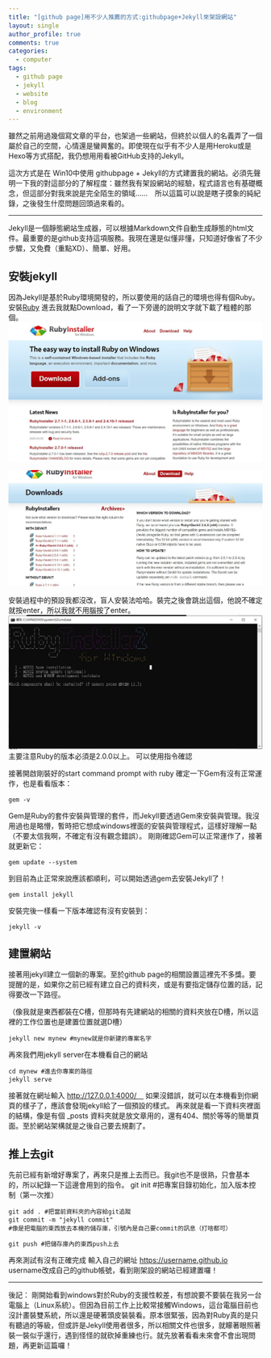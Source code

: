 ```yaml
---
title: "[github page]用不少人推薦的方式:githubpage+Jekyll來架設網站"
layout: single
author_profile: true
comments: true
categories:
  - computer
tags:
  - github page
  - jekyll
  - website
  - blog
  - environment
---
```


雖然之前用過幾個寫文章的平台，也架過一些網站，但終於以個人的名義弄了一個屬於自己的空間，心情還是蠻興奮的。即使現在似乎有不少人是用Heroku或是Hexo等方式搭配，我仍想用用看被GitHub支持的Jekyll。

這次方式是在 Win10中使用 githubpage + Jekyll的方式建置我的網站。必須先聲明一下我的對這部分的了解程度：雖然我有架設網站的經驗，程式語言也有基礎概念，但這部分對我來說是完全陌生的領域……　所以這篇可以說是瞎子摸象的純紀錄，之後發生什麼問題回頭過來看的。

---

Jekyll是一個靜態網站生成器，可以根據Markdown文件自動生成靜態的html文件。最重要的是github支持這項服務。我現在還是似懂非懂，只知道好像省了不少步驟，又免費（重點XD）、簡單、好用。

## 安裝jekyll

因為Jekyll是基於Ruby環境開發的，所以要使用的話自己的環境也得有個Ruby。
安裝[Ruby](https://rubyinstaller.org/)
進去我就點Download，看了一下旁邊的說明文字就下載了粗體的那個。
![github-with-jekyll-01](https://raw.githubusercontent.com/alexmav04/alexmav04.github.io/master/_posts/computer/img/github-with-jekyll-01.JPG)

![github-with-jekyll-02](https://raw.githubusercontent.com/alexmav04/alexmav04.github.io/master/_posts/computer/img/github-with-jekyll-02.JPG)

安裝過程中的預設我都沒改，盲人安裝法哈哈。裝完之後會跳出這個，他說不確定就按enter，所以我就不用腦按了enter。
![github-with-jekyll-03](https://raw.githubusercontent.com/alexmav04/alexmav04.github.io/master/_posts/computer/img/github-with-jekyll-03.JPG)
主要注意Ruby的版本必須是2.0.0以上。
可以使用指令確認

接著開啟剛裝好的start command prompt with ruby
確定一下Gem有沒有正常運作，也是看看版本：
```
gem -v
```
Gem是Ruby的套件安裝與管理的套件，而Jekyll要透過Gem來安裝與管理。我沒用過也是略懵，暫時把它想成windows裡面的安裝與管理程式，這樣好理解一點（不要太信我啊，不確定有沒有觀念錯誤）。
剛剛確認Gem可以正常運作了，接著就更新它：
```
gem update --system
```

到目前為止正常來說應該都順利，可以開始透過gem去安裝Jekyll了！
```
gem install jekyll
```

安裝完後一樣看一下版本確認有沒有安裝到：
```
jekyll -v
```

## 建置網站

接著用jekyll建立一個新的專案。至於github page的相關設置這裡先不多獎。要提醒的是，如果你之前已經有建立自己的資料夾，或是有要指定儲存位置的話，記得要改一下路徑。

（像我就是東西都裝在C槽，但那時有先建網站的相關的資料夾放在D槽，所以這裡的工作位置也是建置位置就選D槽）
```
jekyll new mynew #mynew就是你新建的專案名字
```
再來我們用jekyll server在本機看自己的網站
```
cd mynew #進去你專案的路徑
jekyll serve
```
接著就在網址輸入 http://127.0.0.1:4000/　
如果沒錯誤，就可以在本機看到你網頁的樣子了，應該會發現jekyll給了一個預設的樣式。
再來就是看一下資料夾裡面的結構，像是有個 _posts 資料夾就是放文章用的，還有404、關於等等的簡單頁面。至於網站架構就是之後自己要去規劃了。

## 推上去git

先前已經有新增好專案了，再來只是推上去而已。我git也不是很熟，只會基本的，所以紀錄一下這邊會用到的指令。
git init #把專案目錄初始化，加入版本控制（第一次推）
```
git add . #把當前資料夾的內容給git追蹤
git commit -m "jekyll commit"
#像是把電腦的東西放去本機的儲存庫，引號內是自己要commit的訊息（打啥都可）
```

```
git push #把儲存庫內的東西push上去
```

再來測試有沒有正確完成
輸入自己的網址 https://username.github.io
username改成自己的github帳號，看到剛架設的網站已經建置囉！

---

後記：
剛開始看到windows對於Ruby的支援性較差，有想說要不要裝在我另一台電腦上（Linux系統）。但因為目前工作上比較常接觸Windows，這台電腦目前也沒計畫裝雙系統，所以還是硬著頭皮裝裝看。原本很緊張，因為對Ruby真的是只有聽過的等級，但或許是Jekyll使用者很多，所以相關文件也很多，就矇著眼照著裝一裝似乎還行，遇到怪怪的就砍掉重練也行。就先放著看看未來會不會出現問題，再更新這篇囉！